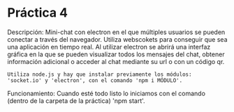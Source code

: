  # Práctica 4

Descripción:
    Mini-chat con electron en el que múltiples usuarios se pueden conectar a través del navegador. Utiliza webscokets para conseguir que sea una aplicación en tiempo real.
    Al utilizar electron se abrirá una interfaz gráfica en la que se pueden visualizar todos los mensajes del chat, obtener información adicional o acceder al chat mediante su url o con un código qr.

    Utiliza node.js y hay que instalar previamente los módulos: 'socket.io' y 'electron', con el comando 'npm i MÓDULO'. 
    
Funcionamiento:
    Cuando esté todo listo lo iniciamos con el comando (dentro de la carpeta de la práctica) 'npm start'.